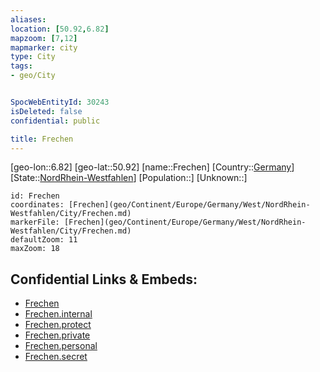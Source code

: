 ```yaml
---
aliases: 
location: [50.92,6.82]
mapzoom: [7,12] 
mapmarker: city 
type: City
tags:
- geo/City


SpocWebEntityId: 30243
isDeleted: false
confidential: public

title: Frechen
---
```

[geo-lon::6.82]
[geo-lat::50.92]
[name::Frechen]
[Country::[Germany](geo/Continent/Europe/Germany.md)]
[State::[NordRhein-Westfahlen](NordRhein-Westfahlen)]
[Population::]
[Unknown::]


```leaflet
id: Frechen
coordinates: [Frechen](geo/Continent/Europe/Germany/West/NordRhein-Westfahlen/City/Frechen.md)
markerFile: [Frechen](geo/Continent/Europe/Germany/West/NordRhein-Westfahlen/City/Frechen.md)
defaultZoom: 11 
maxZoom: 18
```


## Confidential Links & Embeds: 
- [Frechen](../../../../../../../../_public/geo/Continent/Europe/Germany/West/NordRhein-Westfahlen/City/Frechen.md) 
- [Frechen.internal](../../../../../../../../_internal/geo/Continent/Europe/Germany/West/NordRhein-Westfahlen/City/Frechen.internal.md) 
- [Frechen.protect](../../../../../../../../_protect/geo/Continent/Europe/Germany/West/NordRhein-Westfahlen/City/Frechen.protect.md) 
- [Frechen.private](../../../../../../../../_private/geo/Continent/Europe/Germany/West/NordRhein-Westfahlen/City/Frechen.private.md) 
- [Frechen.personal](../../../../../../../../_personal/geo/Continent/Europe/Germany/West/NordRhein-Westfahlen/City/Frechen.personal.md) 
- [Frechen.secret](../../../../../../../../_secret/geo/Continent/Europe/Germany/West/NordRhein-Westfahlen/City/Frechen.secret.md) 
